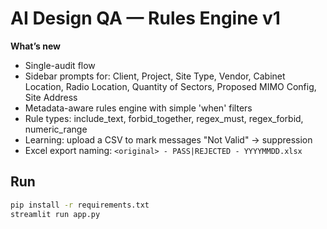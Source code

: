 # AI Design QA — Rules Engine v1

**What’s new**
- Single-audit flow
- Sidebar prompts for: Client, Project, Site Type, Vendor, Cabinet Location, Radio Location, Quantity of Sectors, Proposed MIMO Config, Site Address
- Metadata-aware rules engine with simple 'when' filters
- Rule types: include_text, forbid_together, regex_must, regex_forbid, numeric_range
- Learning: upload a CSV to mark messages "Not Valid" → suppression
- Excel export naming: `<original> - PASS|REJECTED - YYYYMMDD.xlsx`

## Run
```bash
pip install -r requirements.txt
streamlit run app.py
```
